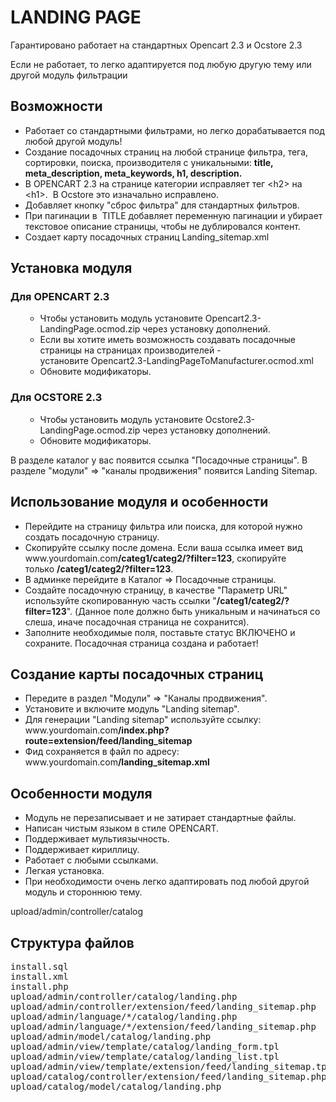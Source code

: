 <h1>LANDING PAGE</h1>
<p>Гарантировано работает на стандартных Opencart 2.3 и Ocstore 2.3</p>
<p>Если не работает, то легко адаптируется под любую другую тему или другой модуль фильтрации</p>
<h2>Возможности</h2>
<ul>
	<li>Работает со стандартными фильтрами, но легко дорабатывается под любой другой модуль!</li>
	<li>Создание посадочных страниц на любой странице фильтра, тега, сортировки, поиска, производителя с уникальными: <strong>title, meta_description, meta_keywords, h1, description.</strong></li>
	<li>В OPENCART 2.3 на странице категории исправляет тег &lt;h2&gt; на &lt;h1&gt;.&nbsp; В Ocstore это изначально исправлено.</li>
	<li>Добавляет кнопку "сброс фильтра" для стандартных фильтров.</li>
	<li>При пагинации в&nbsp; TITLE добавляет переменную пагинации и убирает текстовое описание страницы, чтобы не дублировался контент.</li>
	<li>Создает карту посадочных страниц Landing_sitemap.xml</li>
</ul>
<h2>Установка модуля</h2>
<h3>Для OPENCART 2.3</h3>
<ul>
	<ul>
		<li>Чтобы установить модуль установите Opencart2.3-LandingPage.ocmod.zip через установку дополнений.</li>
		<li>Если вы хотите иметь возможность создавать посадочные страницы на страницах производителей - установите&nbsp;Opencart2.3-LandingPageToManufacturer.ocmod.xml</li>
		<li>Обновите модификаторы.</li>
	</ul>
</ul>
<h3>Для OCSTORE 2.3</h3>
<ul>
	<ul>
		<li>Чтобы установить модуль установите Ocstore2.3-LandingPage.ocmod.zip через установку дополнений.</li>
		<li>Обновите модификаторы.</li>
	</ul>
</ul>
<p>В разделе каталог у вас появится ссылка "Посадочные страницы". В разделе "модули" =&gt; "каналы продвижения" появится Landing Sitemap.</p>
<h2>Использование модуля и особенности</h2>
<ul>
	<li>Перейдите на страницу фильтра или поиска, для которой нужно создать посадочную страницу.</li>
	<li>Скопируйте ссылку после домена. Если ваша ссылка имеет вид www.yourdomain.com<strong>/categ1/categ2/?filter=123</strong>,&nbsp;скопируйте только&nbsp;<strong>/categ1/categ2/?filter=123</strong>.</li>
	<li>В админке перейдите в Каталог =&gt; Посадочные страницы.</li>
	<li>Создайте посадочную страницу, в качестве "Параметр URL" используйте скопированную часть ссылки "<strong>/categ1/categ2/?filter=123</strong>". (Данное поле должно быть уникальным и начинаться со слеша, иначе посадочная страница не сохранится).</li>
	<li>Заполните необходимые поля, поставьте статус ВКЛЮЧЕНО и сохраните. Посадочная страница создана и работает!</li>
</ul>
<h2>Создание карты посадочных страниц</h2>
<ul>
	<li>Передите в раздел "Модули" =&gt; "Каналы продвижения".</li>
	<li>Установите и включите модуль "Landing sitemap".</li>
	<li>Для генерации "Landing sitemap" используйте ссылку: www.yourdomain.com<strong>/index.php?route=extension/feed/landing_sitemap</strong></li>
	<li>Фид сохраняется в файл по адресу: www.yourdomain.com<strong>/landing_sitemap.xml</strong></li>
</ul>
<h2>Особенности модуля</h2>
<ul>
	<li>Модуль не перезаписывает и не затирает стандартные файлы.</li>
	<li>Написан чистым языком в стиле OPENCART.</li>
	<li>Поддерживает мультиязычность.</li>
	<li>Поддерживает кириллицу.</li>
	<li>Работает с любыми ссылками.</li>
	<li>Легкая установка.</li>
	<li>При необходимости очень легко адаптировать под любой другой модуль и стороннюю тему.</li>
</ul>
<p>upload/admin/controller/catalog</p>
<h2>Структура файлов</h2>
<pre>install.sql&nbsp;&nbsp;&nbsp;&nbsp;&nbsp;&nbsp;&nbsp;&nbsp;&nbsp;&nbsp;&nbsp;&nbsp;&nbsp;&nbsp;&nbsp;&nbsp;&nbsp;&nbsp;&nbsp;&nbsp;&nbsp;&nbsp;&nbsp;&nbsp;&nbsp;&nbsp;&nbsp;&nbsp;&nbsp;&nbsp;&nbsp;&nbsp;&nbsp;&nbsp;&nbsp;&nbsp;&nbsp;&nbsp;&nbsp;&nbsp;&nbsp;&nbsp;&nbsp;&nbsp;&nbsp;&nbsp;&nbsp;&nbsp;&nbsp;&nbsp;&nbsp;&nbsp;&nbsp;&nbsp;&nbsp;// Установщик таблиц в БД
install.xml&nbsp;&nbsp;&nbsp;&nbsp;&nbsp;&nbsp;&nbsp;&nbsp;&nbsp;&nbsp;&nbsp;&nbsp;&nbsp;&nbsp;&nbsp;&nbsp;&nbsp;&nbsp;&nbsp;&nbsp;&nbsp;&nbsp;&nbsp;&nbsp;&nbsp;&nbsp;&nbsp;&nbsp;&nbsp;&nbsp;&nbsp;&nbsp;&nbsp;&nbsp;&nbsp;&nbsp;&nbsp;&nbsp;&nbsp;&nbsp;&nbsp;&nbsp;&nbsp;&nbsp;&nbsp;&nbsp;&nbsp;&nbsp;&nbsp;&nbsp;&nbsp;&nbsp;&nbsp;&nbsp;&nbsp;// Ocmod модификатор стандартных файлов
install.php&nbsp;&nbsp;&nbsp;&nbsp;&nbsp;&nbsp;&nbsp;&nbsp;&nbsp;&nbsp;&nbsp;&nbsp;&nbsp;&nbsp;&nbsp;&nbsp;&nbsp;&nbsp;&nbsp;&nbsp;&nbsp;&nbsp;&nbsp;&nbsp;&nbsp;&nbsp;&nbsp;&nbsp;&nbsp;&nbsp;&nbsp;&nbsp;&nbsp;&nbsp;&nbsp;&nbsp;&nbsp;&nbsp;&nbsp;&nbsp;&nbsp;&nbsp;&nbsp;&nbsp;&nbsp;&nbsp;&nbsp;&nbsp;&nbsp;&nbsp;&nbsp;&nbsp;&nbsp;&nbsp;&nbsp;// Устанавливает права на просмотр и редактирование модуля
upload/admin/controller/catalog/landing.php&nbsp;&nbsp;&nbsp;&nbsp;&nbsp;&nbsp;&nbsp;&nbsp;&nbsp;&nbsp;&nbsp;&nbsp;&nbsp;&nbsp;&nbsp;&nbsp;&nbsp;&nbsp;&nbsp;&nbsp;&nbsp;&nbsp;&nbsp;// Админ.часть контроллер посадочных страниц. Методы: add, edit, copy, delete, getForm, getList, valid
upload/admin/controller/extension/feed/landing_sitemap.php&nbsp;&nbsp;&nbsp;&nbsp;&nbsp;&nbsp;&nbsp;&nbsp;// Админ.часть контроллер карты посадочных страниц
upload/admin/language/*/catalog/landing.php&nbsp;&nbsp;&nbsp;&nbsp;&nbsp;&nbsp;&nbsp;&nbsp;&nbsp;&nbsp;&nbsp;&nbsp;&nbsp;&nbsp;&nbsp;&nbsp;&nbsp;&nbsp;&nbsp;&nbsp;&nbsp;&nbsp;&nbsp;//&nbsp;Админ.часть языковые файлы посадочных страниц
upload/admin/language/*/extension/feed/landing_sitemap.php&nbsp;&nbsp;&nbsp;&nbsp;&nbsp;&nbsp; &nbsp;// Админ.часть языковые файлы карты посадочных страниц
upload/admin/model/catalog/landing.php&nbsp;&nbsp;&nbsp;&nbsp;&nbsp;&nbsp;&nbsp;&nbsp;&nbsp;&nbsp;&nbsp;&nbsp;&nbsp;&nbsp;&nbsp;&nbsp;&nbsp;&nbsp;&nbsp;&nbsp;&nbsp;&nbsp;&nbsp;&nbsp;&nbsp;&nbsp;&nbsp;&nbsp;// Админ.часть модель посадочных страниц, содержит обращения к БД
upload/admin/view/template/catalog/landing_form.tpl&nbsp;&nbsp;&nbsp;&nbsp;&nbsp;&nbsp;&nbsp;&nbsp;&nbsp;&nbsp;&nbsp;&nbsp;&nbsp;&nbsp;&nbsp;// Админ.часть фронт формы модуля посадочных страниц
upload/admin/view/template/catalog/landing_list.tpl&nbsp;&nbsp;&nbsp;&nbsp;&nbsp;&nbsp;&nbsp;&nbsp;&nbsp;&nbsp;&nbsp;&nbsp;&nbsp;&nbsp;&nbsp;// Админ.часть фронт формирования списка посадочных страниц
upload/admin/view/template/extension/feed/landing_sitemap.tpl&nbsp;&nbsp;&nbsp;&nbsp;&nbsp;// Админ.часть фронт карты посадочных страниц
upload/catalog/controller/extension/feed/landing_sitemap.php&nbsp;&nbsp;&nbsp;&nbsp;&nbsp;&nbsp;// Контроллер генератора карты посадочных страниц
upload/catalog/model/catalog/landing.php&nbsp;&nbsp;&nbsp;&nbsp;&nbsp;&nbsp;&nbsp;&nbsp;&nbsp;&nbsp;&nbsp;&nbsp;&nbsp;&nbsp;&nbsp;&nbsp;&nbsp;&nbsp;&nbsp;&nbsp;&nbsp;&nbsp;&nbsp;&nbsp;&nbsp;&nbsp;// Модель генератора карты посадочных страниц - обращения к БД
</pre>
